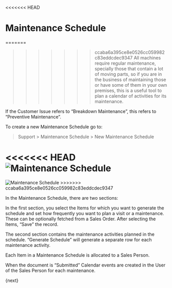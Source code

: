 <<<<<<< HEAD
# Maintenance Schedule

=======
>>>>>>> ccaba6a395ce8e0526cc059982c83eddcdec9347
All machines require regular maintenance, specially those that contain a lot
of moving parts, so if you are in the business of maintaining those or have
some of them in your own premises, this is a useful tool to plan a calendar of
activities for its maintenance.

If the Customer Issue refers to “Breakdown Maintenance”, this refers to
“Preventive Maintenance”.

To create a new Maintenance Schedule go to:

> Support > Maintenance Schedule > New Maintenance Schedule

<<<<<<< HEAD
<img class="screenshot" alt="Maintenance Schedule" src="/docs/assets/img/support/maintenance-schedule.png">
=======
<img class="screenshot" alt="Maintenance Schedule" src="{{docs_base_url}}/assets/img/support/maintenance-schedule.png">
>>>>>>> ccaba6a395ce8e0526cc059982c83eddcdec9347

In the Maintenance Schedule, there are two sections:

In the first section, you select the Items for which you want to generate the
schedule and set how frequently you want to plan a visit or a maintenance.
These can be optionally fetched from a Sales Order. After selecting the Items,
“Save” the record.

The second section contains the maintenance activities planned in the
schedule. “Generate Schedule” will generate a separate row for each
maintenance activity.

Each Item in a Maintenance Schedule is allocated to a Sales Person.

When the document is “Submitted” Calendar events are created in the User of
the Sales Person for each maintenance.

{next}
